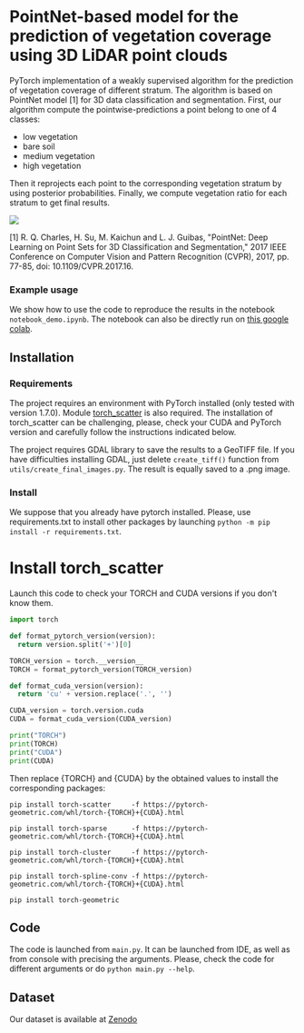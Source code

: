 # PointNet-based model for the prediction of vegetation coverage using 3D LiDAR point clouds

PyTorch implementation of a weakly supervised algorithm for the prediction of vegetation coverage of different stratum. The algorithm is based on PointNet model [1] for 3D data classification and segmentation.
First, our algorithm compute the pointwise-predictions a point belong to one of 4 classes:
- low vegetation
- bare soil
- medium vegetation
- high vegetation

Then it reprojects each point to the corresponding vegetation stratum by using posterior probabilities.
Finally, we compute vegetation ratio for each stratum to get final results.

![](exemples_images/3_stratum.png)

[1] R. Q. Charles, H. Su, M. Kaichun and L. J. Guibas, "PointNet: Deep Learning on Point Sets for 3D Classification and Segmentation," 2017 IEEE Conference on Computer Vision and Pattern Recognition (CVPR), 2017, pp. 77-85, doi: 10.1109/CVPR.2017.16.

### Example usage
We show how to use the code to reproduce the results in the notebook `notebook_demo.ipynb`. 
The notebook can also be directly run on [this google colab](https://colab.research.google.com/drive/1MoX46KhSgkyQ36uSi04OVJ3RVHw-SeDH#scrollTo=_jH5pCLHuAza).


## Installation

### Requirements
The project requires an environment with PyTorch installed (only tested with version 1.7.0).
Module [torch_scatter](https://github.com/rusty1s/pytorch_scatter) is also required.
The installation of torch_scatter can be challenging, please, check your CUDA and PyTorch version and carefully follow the instructions indicated below.

The project requires GDAL library to save the results to a GeoTIFF file. If you have difficulties installing GDAL, just delete `create_tiff()` function from `utils/create_final_images.py`. The result is equally saved to a .png image.



### Install 
We suppose that you already have pytorch installed. Please, use requirements.txt to install other packages by launching `python -m pip install -r requirements.txt`.

# Install torch_scatter
Launch this code to check your TORCH and CUDA versions if you don't know them.
```python
import torch

def format_pytorch_version(version):
  return version.split('+')[0]

TORCH_version = torch.__version__
TORCH = format_pytorch_version(TORCH_version)

def format_cuda_version(version):
  return 'cu' + version.replace('.', '')

CUDA_version = torch.version.cuda
CUDA = format_cuda_version(CUDA_version)

print("TORCH")
print(TORCH)
print("CUDA")
print(CUDA)
```

Then replace {TORCH} and {CUDA} by the obtained values to install the corresponding packages:


`pip install torch-scatter     -f https://pytorch-geometric.com/whl/torch-{TORCH}+{CUDA}.html`

`pip install torch-sparse      -f https://pytorch-geometric.com/whl/torch-{TORCH}+{CUDA}.html`

`pip install torch-cluster     -f https://pytorch-geometric.com/whl/torch-{TORCH}+{CUDA}.html`

`pip install torch-spline-conv -f https://pytorch-geometric.com/whl/torch-{TORCH}+{CUDA}.html`

`pip install torch-geometric`



## Code 
The code is launched from `main.py`.
It can be launched from IDE, as well as from console with precising the arguments. Please, check the code for different arguments or do `python main.py --help`.


## Dataset
Our dataset is available at [Zenodo](https://10.5281/zenodo.5555758)
